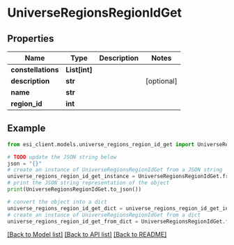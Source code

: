 # UniverseRegionsRegionIdGet


## Properties

Name | Type | Description | Notes
------------ | ------------- | ------------- | -------------
**constellations** | **List[int]** |  | 
**description** | **str** |  | [optional] 
**name** | **str** |  | 
**region_id** | **int** |  | 

## Example

```python
from esi_client.models.universe_regions_region_id_get import UniverseRegionsRegionIdGet

# TODO update the JSON string below
json = "{}"
# create an instance of UniverseRegionsRegionIdGet from a JSON string
universe_regions_region_id_get_instance = UniverseRegionsRegionIdGet.from_json(json)
# print the JSON string representation of the object
print(UniverseRegionsRegionIdGet.to_json())

# convert the object into a dict
universe_regions_region_id_get_dict = universe_regions_region_id_get_instance.to_dict()
# create an instance of UniverseRegionsRegionIdGet from a dict
universe_regions_region_id_get_from_dict = UniverseRegionsRegionIdGet.from_dict(universe_regions_region_id_get_dict)
```
[[Back to Model list]](../README.md#documentation-for-models) [[Back to API list]](../README.md#documentation-for-api-endpoints) [[Back to README]](../README.md)


